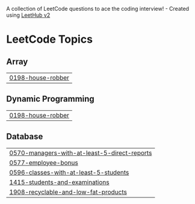 A collection of LeetCode questions to ace the coding interview! - Created using [LeetHub v2](https://github.com/arunbhardwaj/LeetHub-2.0)
<!---LeetCode Topics Start-->
# LeetCode Topics
## Array
|  |
| ------- |
| [0198-house-robber](https://github.com/yassjd199/LeetCode/tree/master/0198-house-robber) |
## Dynamic Programming
|  |
| ------- |
| [0198-house-robber](https://github.com/yassjd199/LeetCode/tree/master/0198-house-robber) |
## Database
|  |
| ------- |
| [0570-managers-with-at-least-5-direct-reports](https://github.com/yassjd199/LeetCode/tree/master/0570-managers-with-at-least-5-direct-reports) |
| [0577-employee-bonus](https://github.com/yassjd199/LeetCode/tree/master/0577-employee-bonus) |
| [0596-classes-with-at-least-5-students](https://github.com/yassjd199/LeetCode/tree/master/0596-classes-with-at-least-5-students) |
| [1415-students-and-examinations](https://github.com/yassjd199/LeetCode/tree/master/1415-students-and-examinations) |
| [1908-recyclable-and-low-fat-products](https://github.com/yassjd199/LeetCode/tree/master/1908-recyclable-and-low-fat-products) |
<!---LeetCode Topics End-->